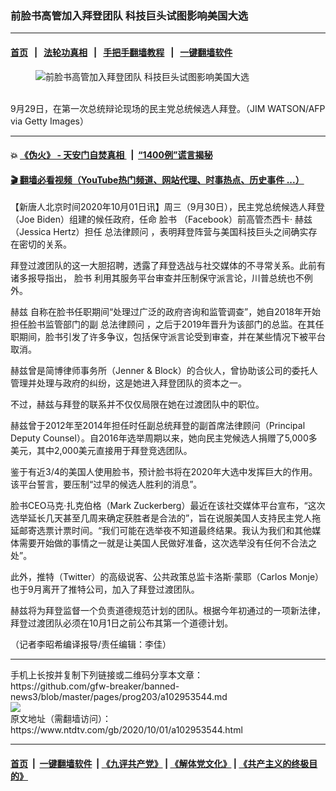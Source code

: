 ### 前脸书高管加入拜登团队 科技巨头试图影响美国大选
------------------------

#### [首页](https://github.com/gfw-breaker/banned-news3/blob/master/README.md) &nbsp;&nbsp;|&nbsp;&nbsp; [法轮功真相](https://github.com/begood0513/basic/blob/master/README.md)  &nbsp;&nbsp;|&nbsp;&nbsp; [手把手翻墙教程](https://github.com/gfw-breaker/guides/wiki)  &nbsp;&nbsp;|&nbsp;&nbsp; [一键翻墙软件](https://github.com/gfw-breaker/nogfw/blob/master/README.md)  



<div><div class="featured_image">
 <figure>
  <img alt="前脸书高管加入拜登团队 科技巨头试图影响美国大选" src="https://i.ntdtv.com/assets/uploads/2020/10/2-800x450.jpg"/>
 </figure><br/>
 <span class="caption">
  9月29日，在第一次总统辩论现场的民主党总统候选人拜登。（JIM WATSON/AFP via Getty Images）
 </span>
</div>
</div><hr/>

#### 💥 [《伪火》 - 天安门自焚真相 ](http://158.247.195.190:10000/videos/blog/weihuo.html)&nbsp; |&nbsp; [“1400例”谎言揭秘  ](http://158.247.195.190:10000/videos/blog/jiexi1400.html)

#### [ 🎬  翻墙必看视频（YouTube热门频道、网站代理、时事热点、历史事件 ...）](https://github.com/gfw-breaker/links/blob/master/banned.md)

<div><div class="post_content" itemprop="articleBody">
 <p>
  【新唐人北京时间2020年10月01日讯】周三（9月30日），民主党总统候选人拜登（Joe Biden）组建的候任政府，任命
  <ok href="https://www.ntdtv.com/gb/脸书.htm">
   脸书
  </ok>
  （Facebook）前高管杰西卡·
  <ok href="https://www.ntdtv.com/gb/赫兹.htm">
   赫兹
  </ok>
  （Jessica Hertz）担任
  <ok href="https://www.ntdtv.com/gb/总法律顾问.htm">
   总法律顾问
  </ok>
  ，表明拜登阵营与美国科技巨头之间确实存在密切的关系。
 </p>
 <p>
  拜登过渡团队的这一大胆招聘，透露了拜登选战与社交媒体的不寻常关系。此前有诸多报导指出，
  <ok href="https://www.ntdtv.com/gb/脸书.htm">
   脸书
  </ok>
  利用其服务平台审查并压制保守派言论，川普总统也不例外。
 </p>
 <p>
  <ok href="https://www.ntdtv.com/gb/赫兹.htm">
   赫兹
  </ok>
  自称在脸书任职期间“处理过广泛的政府咨询和监管调查”，她自2018年开始担任脸书监管部门的副
  <ok href="https://www.ntdtv.com/gb/总法律顾问.htm">
   总法律顾问
  </ok>
  ，之后于2019年晋升为该部门的总监。在其任职期间，脸书引发了许多争议，包括保守派言论受到审查，并在某些情况下被平台取消。
 </p>
 <p>
  赫兹曾是简博律师事务所（Jenner &amp; Block）的合伙人，曾协助该公司的委托人管理并处理与政府的纠纷，这是她进入拜登团队的资本之一。
 </p>
 <p>
  不过，赫兹与拜登的联系并不仅仅局限在她在过渡团队中的职位。
 </p>
 <p>
  赫兹曾于2012年至2014年担任时任副总统拜登的副首席法律顾问（Principal Deputy Counsel）。自2016年选举周期以来，她向民主党候选人捐赠了5,000多美元，其中2,000美元直接用于拜登竞选团队。
 </p>
 <p>
  鉴于有近3/4的美国人使用脸书，预计脸书将在2020年大选中发挥巨大的作用。该平台誓言，要压制“过早的候选人胜利的消息”。
 </p>
 <p>
  脸书CEO马克·扎克伯格（Mark Zuckerberg）最近在该社交媒体平台宣布，“这次选举延长几天甚至几周来确定获胜者是合法的”，旨在说服美国人支持民主党人拖延邮寄选票计票时间。“我们可能在选举夜不知道最终结果。我认为我们和其他媒体需要开始做的事情之一就是让美国人民做好准备，这次选举没有任何不合法之处”。
 </p>
 <p>
  此外，推特（Twitter）的高级说客、公共政策总监卡洛斯·蒙耶（Carlos Monje）也于9月离开了推特公司，加入了拜登过渡团队。
 </p>
 <p>
  赫兹将为拜登监督一个负责道德规范计划的团队。根据今年初通过的一项新法律，拜登过渡团队必须在10月1日之前公布其第一个道德计划。
 </p>
 <p>
  （记者李昭希编译报导/责任编辑：李佳）
 </p>
 <div class="single_ad">
 </div>
</div>
</div>
<hr/>
手机上长按并复制下列链接或二维码分享本文章：<br/>
https://github.com/gfw-breaker/banned-news3/blob/master/pages/prog203/a102953544.md <br/>
<a href='https://github.com/gfw-breaker/banned-news3/blob/master/pages/prog203/a102953544.md'><img src='https://github.com/gfw-breaker/banned-news3/blob/master/pages/prog203/a102953544.md.png'/></a> <br/>
原文地址（需翻墙访问）：https://www.ntdtv.com/gb/2020/10/01/a102953544.html


------------------------
#### [首页](https://github.com/gfw-breaker/banned-news3/blob/master/README.md) &nbsp;|&nbsp; [一键翻墙软件](https://github.com/gfw-breaker/nogfw/blob/master/README.md) &nbsp;| [《九评共产党》](https://github.com/gfw-breaker/9ping.md/blob/master/README.md#九评之一评共产党是什么) | [《解体党文化》](https://github.com/gfw-breaker/jtdwh.md/blob/master/README.md) | [《共产主义的终极目的》](https://github.com/gfw-breaker/gczydzjmd.md/blob/master/README.md)


<img src='http://gfw-breaker.win/banned-news3/pages/prog203/a102953544.md' width='0px' height='0px'/>